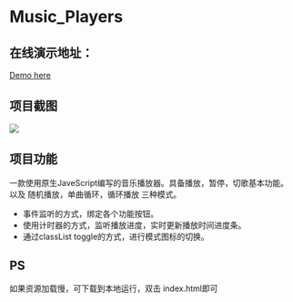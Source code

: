 # Music_Players

## 在线演示地址：
[Demo here](https://wangwenyue.github.io/Music_Player/)

## 项目截图
![](./gifs/demo.gif)

## 项目功能
一款使用原生JaveScript编写的音乐播放器。具备播放，暂停，切歌基本功能。以及 随机播放，单曲循环，循环播放 三种模式。
- 事件监听的方式，绑定各个功能按钮。
- 使用计时器的方式，监听播放进度，实时更新播放时间进度条。
- 通过classList toggle的方式，进行模式图标的切换。

## PS
如果资源加载慢，可下载到本地运行，双击 index.html即可

